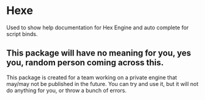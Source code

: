 # Hexe

Used to show help documentation for Hex Engine and auto complete for script binds.

## This package will have no meaning for you, yes you, random person coming across this.

This package is created for a team working on a private engine that may/may not be published in the future. You can try and use it, but it will not do anything for you, or throw a bunch of errors.
